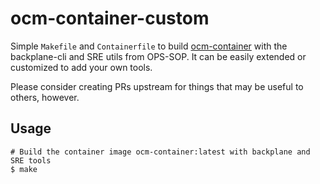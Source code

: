 # ocm-container-custom

Simple `Makefile` and `Containerfile` to build [ocm-container](https://github.com/openshift/ocm-contianer) with the backplane-cli
and SRE utils from OPS-SOP. It can be easily extended or customized to add your own tools.

Please consider creating PRs upstream for things that may be useful to others, however.

## Usage

```shell
# Build the container image ocm-container:latest with backplane and SRE tools
$ make
```

